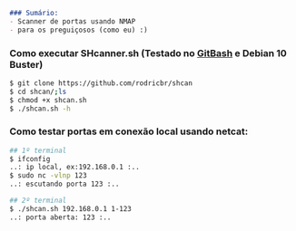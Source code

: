 ```markdown
### Sumário:
- Scanner de portas usando NMAP
- para os preguiçosos (como eu) :)
```

### Como executar SHcanner.sh (Testado no [GitBash](https://git-scm.com/downloads) e Debian 10 Buster)
```bash
$ git clone https://github.com/rodricbr/shcan
$ cd shcan/;ls
$ chmod +x shcan.sh
$ ./shcan.sh -h
```

### Como testar portas em conexão local usando netcat:
```bash
## 1º terminal
$ ifconfig
..: ip local, ex:192.168.0.1 :..
$ sudo nc -vlnp 123
..: escutando porta 123 :..

## 2º terminal
$ ./shcan.sh 192.168.0.1 1-123
..: porta aberta: 123 :..
```
